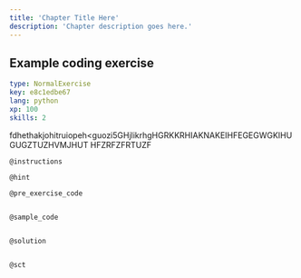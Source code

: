 ```yaml
---
title: 'Chapter Title Here'
description: 'Chapter description goes here.'
---
```


## Example coding exercise

```yaml
type: NormalExercise
key: e8c1edbe67
lang: python
xp: 100
skills: 2
```

fdhethakjohitruiopeh<guozi5GHjlikrhgHGRKKRHIAKNAKEIHFEGEGWGKIHUGUGZTUZHVMJHUT HFZRFZFRTUZF 

`@instructions`


`@hint`


`@pre_exercise_code`
```{python}

```

`@sample_code`
```{python}

```

`@solution`
```{python}

```

`@sct`
```{python}

```
